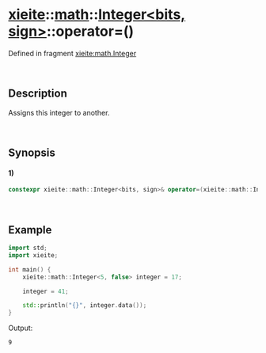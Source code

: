 # [xieite](../../../../../xieite.md)\:\:[math](../../../../../math.md)\:\:[Integer<bits, sign>](../../../../integer.md)\:\:operator=\(\)
Defined in fragment [xieite:math.Integer](../../../../../../../src/math/integer.cpp)

&nbsp;

## Description
Assigns this integer to another.

&nbsp;

## Synopsis
#### 1)
```cpp
constexpr xieite::math::Integer<bits, sign>& operator=(xieite::math::Integer<bits, sign> value) const noexcept;
```

&nbsp;

## Example
```cpp
import std;
import xieite;

int main() {
    xieite::math::Integer<5, false> integer = 17;

    integer = 41;

    std::println("{}", integer.data());
}
```
Output:
```
9
```
